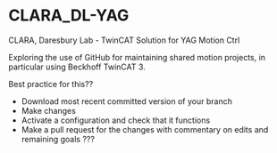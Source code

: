 # CLARA_DL-YAG
CLARA, Daresbury Lab - TwinCAT Solution for YAG Motion Ctrl

Exploring the use of GitHub for maintaining shared motion projects, in particular using Beckhoff TwinCAT 3.

Best practice for this??
  - Download most recent committed version of your branch
  - Make changes
  - Activate a configuration and check that it functions
  - Make a pull request for the changes with commentary on edits and remaining goals
???
